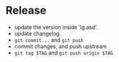 # Release

- update the version inside 'lg.asd'.
- update changelog
- `git commit ..` and `git push`
- commit changes, and push upstream
- `git tag $TAG` and `git push origin $TAG`
